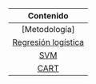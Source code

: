 <div align="center" markdown="1">

|        **Contenido**      |
|:----------------------:	|
| [Metodología]         |
| [Regresión logística][RL]   |
| [SVM]()                   |
| [CART]()                  |

</div>

[RL]: ./projects/logistic_regression.md